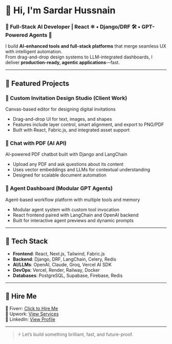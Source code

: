 # 👋 Hi, I'm Sardar Hussnain 
### 💼 Full-Stack AI Developer | React ⚛️ • Django/DRF 🛠️ • GPT-Powered Agents 🤖

I build **AI-enhanced tools and full-stack platforms** that merge seamless UX with intelligent automation.  
From drag-and-drop design systems to LLM-integrated dashboards, I deliver **production-ready, agentic applications**—fast.

---

## 🚀 Featured Projects

### 🎨 Custom Invitation Design Studio (Client Work)
Canvas-based editor for designing digital invitations  
- Drag-and-drop UI for text, images, and shapes  
- Features include layer control, smart alignment, and export to PNG/PDF  
- Built with React, Fabric.js, and integrated asset support

### 🤖 Chat with PDF (AI API)
AI-powered PDF chatbot built with Django and LangChain  
- Upload any PDF and ask questions about its content  
- Uses vector embeddings and LLMs for contextual understanding  
- Designed for scalable document automation

### 🧠 Agent Dashboard (Modular GPT Agents)
Agent-based workflow platform with multiple tools and memory  
- Modular agent system with custom tool invocation  
- React frontend paired with LangChain and OpenAI backend  
- Built for interactive agent previews and dynamic prompts

---

## 🧠 Tech Stack

- **Frontend**: React, Next.js, Tailwind, Fabric.js  
- **Backend**: Django, DRF, LangChain, Celery, Redis  
- **AI/LLMs**: OpenAI, Claude, Groq, Vercel AI SDK  
- **DevOps**: Vercel, Render, Railway, Docker  
- **Databases**: PostgreSQL, Supabase, Firebase, Redis

---

## 💼 Hire Me

📎 Fiverr: [Click to Hire Me](https://www.fiverr.com/s/DB6R167)  
📎 Upwork: [View Services](https://www.upwork.com/freelancers/~01e278234731347daf?mp_source=share)  
🔗 LinkedIn: [View Profile](https://www.linkedin.com/in/sardar-hussnain-268022240)

---

> ⚡ Let’s build something brilliant, fast, and future-proof.
